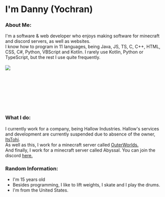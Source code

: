 # I'm Danny (Yochran)

### About Me:
I'm a software & web developer who enjoys making software for minecraft and discord servers, as well as websites.
</br>
I know how to program in 11 languages, being Java, JS, TS, C, C++, HTML, CSS, C#, Python, VBScript and Kotlin. I rarely use Kotlin, Python or TypeScript, but the rest I use quite frequently.
</br>
<br>
  <a href="https://github.com/Yochran">
    <img align="left" src="https://github-readme-stats.vercel.app/api/top-langs/?username=Yochran&theme=dark&layout=compact&exclude_repo=yoCore,Hallow-Lib,vCores,MonsoonSMP,InvadedSoup,yoSSTool&langs_count=6"/>
  </a>
</br>

<br></br>
<br></br>
<br></br>

### What I do:
I currently work for a company, being Hallow Industries. Hallow's services and development are currently suspended due to absence of the owner, [ItsTohi](https://github.com/ItsTohi).
</br>
As well as this, I work for a minecraft server called [OuterWorlds.](https://outerworlds.us)
</br>
And finally, I work for a minecraft server called Abyssal. You can join the discord [here.](https://discord.gg/a3ATJFNNhQ)
</br>
### Random Information:
  - I'm 15 years old
  - Besides programming, I like to lift weights, I skate and I play the drums.
  - I'm from the United States. 
